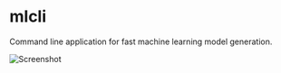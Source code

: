 # mlcli
 
Command line application for fast machine learning model generation.


![Screenshot](mlcliSS.png)

